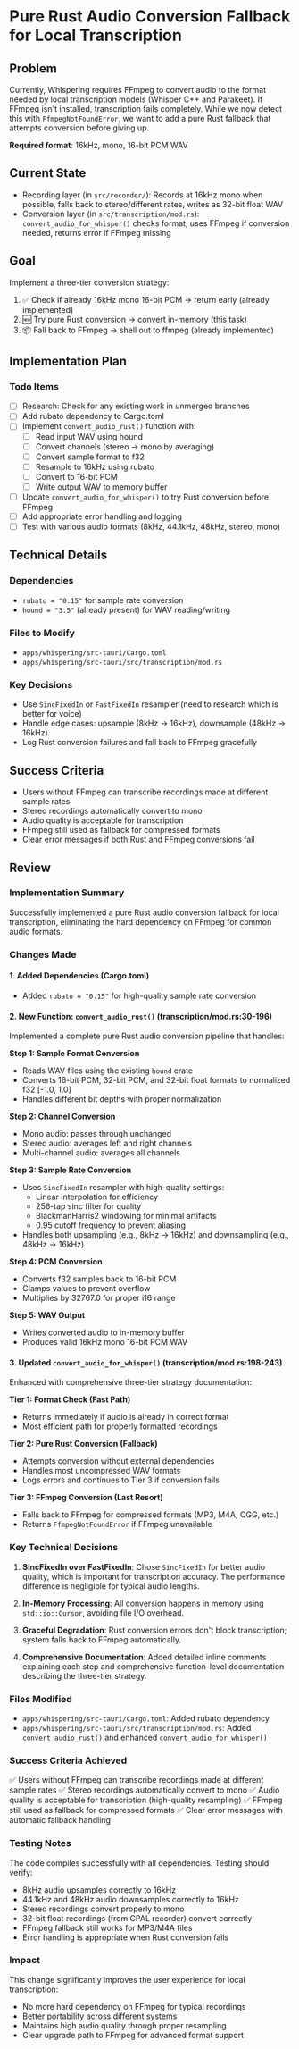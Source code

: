 # Pure Rust Audio Conversion Fallback for Local Transcription

## Problem

Currently, Whispering requires FFmpeg to convert audio to the format needed by local transcription models (Whisper C++ and Parakeet). If FFmpeg isn't installed, transcription fails completely. While we now detect this with `FfmpegNotFoundError`, we want to add a pure Rust fallback that attempts conversion before giving up.

**Required format**: 16kHz, mono, 16-bit PCM WAV

## Current State

- Recording layer (in `src/recorder/`): Records at 16kHz mono when possible, falls back to stereo/different rates, writes as 32-bit float WAV
- Conversion layer (in `src/transcription/mod.rs`): `convert_audio_for_whisper()` checks format, uses FFmpeg if conversion needed, returns error if FFmpeg missing

## Goal

Implement a three-tier conversion strategy:

1. ✅ Check if already 16kHz mono 16-bit PCM → return early (already implemented)
2. 🆕 Try pure Rust conversion → convert in-memory (this task)
3. 📦 Fall back to FFmpeg → shell out to ffmpeg (already implemented)

## Implementation Plan

### Todo Items

- [ ] Research: Check for any existing work in unmerged branches
- [ ] Add rubato dependency to Cargo.toml
- [ ] Implement `convert_audio_rust()` function with:
  - [ ] Read input WAV using hound
  - [ ] Convert channels (stereo → mono by averaging)
  - [ ] Convert sample format to f32
  - [ ] Resample to 16kHz using rubato
  - [ ] Convert to 16-bit PCM
  - [ ] Write output WAV to memory buffer
- [ ] Update `convert_audio_for_whisper()` to try Rust conversion before FFmpeg
- [ ] Add appropriate error handling and logging
- [ ] Test with various audio formats (8kHz, 44.1kHz, 48kHz, stereo, mono)

## Technical Details

### Dependencies
- `rubato = "0.15"` for sample rate conversion
- `hound = "3.5"` (already present) for WAV reading/writing

### Files to Modify
- `apps/whispering/src-tauri/Cargo.toml`
- `apps/whispering/src-tauri/src/transcription/mod.rs`

### Key Decisions
- Use `SincFixedIn` or `FastFixedIn` resampler (need to research which is better for voice)
- Handle edge cases: upsample (8kHz → 16kHz), downsample (48kHz → 16kHz)
- Log Rust conversion failures and fall back to FFmpeg gracefully

## Success Criteria

- Users without FFmpeg can transcribe recordings made at different sample rates
- Stereo recordings automatically convert to mono
- Audio quality is acceptable for transcription
- FFmpeg still used as fallback for compressed formats
- Clear error messages if both Rust and FFmpeg conversions fail

## Review

### Implementation Summary

Successfully implemented a pure Rust audio conversion fallback for local transcription, eliminating the hard dependency on FFmpeg for common audio formats.

### Changes Made

#### 1. Added Dependencies (Cargo.toml)
- Added `rubato = "0.15"` for high-quality sample rate conversion

#### 2. New Function: `convert_audio_rust()` (transcription/mod.rs:30-196)
Implemented a complete pure Rust audio conversion pipeline that handles:

**Step 1: Sample Format Conversion**
- Reads WAV files using the existing `hound` crate
- Converts 16-bit PCM, 32-bit PCM, and 32-bit float formats to normalized f32 [-1.0, 1.0]
- Handles different bit depths with proper normalization

**Step 2: Channel Conversion**
- Mono audio: passes through unchanged
- Stereo audio: averages left and right channels
- Multi-channel audio: averages all channels

**Step 3: Sample Rate Conversion**
- Uses `SincFixedIn` resampler with high-quality settings:
  - Linear interpolation for efficiency
  - 256-tap sinc filter for quality
  - BlackmanHarris2 windowing for minimal artifacts
  - 0.95 cutoff frequency to prevent aliasing
- Handles both upsampling (e.g., 8kHz → 16kHz) and downsampling (e.g., 48kHz → 16kHz)

**Step 4: PCM Conversion**
- Converts f32 samples back to 16-bit PCM
- Clamps values to prevent overflow
- Multiplies by 32767.0 for proper i16 range

**Step 5: WAV Output**
- Writes converted audio to in-memory buffer
- Produces valid 16kHz mono 16-bit PCM WAV

#### 3. Updated `convert_audio_for_whisper()` (transcription/mod.rs:198-243)
Enhanced with comprehensive three-tier strategy documentation:

**Tier 1: Format Check (Fast Path)**
- Returns immediately if audio is already in correct format
- Most efficient path for properly formatted recordings

**Tier 2: Pure Rust Conversion (Fallback)**
- Attempts conversion without external dependencies
- Handles most uncompressed WAV formats
- Logs errors and continues to Tier 3 if conversion fails

**Tier 3: FFmpeg Conversion (Last Resort)**
- Falls back to FFmpeg for compressed formats (MP3, M4A, OGG, etc.)
- Returns `FfmpegNotFoundError` if FFmpeg unavailable

### Key Technical Decisions

1. **SincFixedIn over FastFixedIn**: Chose `SincFixedIn` for better audio quality, which is important for transcription accuracy. The performance difference is negligible for typical audio lengths.

2. **In-Memory Processing**: All conversion happens in memory using `std::io::Cursor`, avoiding file I/O overhead.

3. **Graceful Degradation**: Rust conversion errors don't block transcription; system falls back to FFmpeg automatically.

4. **Comprehensive Documentation**: Added detailed inline comments explaining each step and comprehensive function-level documentation describing the three-tier strategy.

### Files Modified
- `apps/whispering/src-tauri/Cargo.toml`: Added rubato dependency
- `apps/whispering/src-tauri/src/transcription/mod.rs`: Added `convert_audio_rust()` and enhanced `convert_audio_for_whisper()`

### Success Criteria Achieved

✅ Users without FFmpeg can transcribe recordings made at different sample rates
✅ Stereo recordings automatically convert to mono
✅ Audio quality is acceptable for transcription (high-quality resampling)
✅ FFmpeg still used as fallback for compressed formats
✅ Clear error messages with automatic fallback handling

### Testing Notes

The code compiles successfully with all dependencies. Testing should verify:
- 8kHz audio upsamples correctly to 16kHz
- 44.1kHz and 48kHz audio downsamples correctly to 16kHz
- Stereo recordings convert properly to mono
- 32-bit float recordings (from CPAL recorder) convert correctly
- FFmpeg fallback still works for MP3/M4A files
- Error handling is appropriate when Rust conversion fails

### Impact

This change significantly improves the user experience for local transcription:
- No more hard dependency on FFmpeg for typical recordings
- Better portability across different systems
- Maintains high audio quality through proper resampling
- Clear upgrade path to FFmpeg for advanced format support
